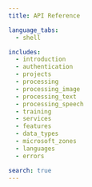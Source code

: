 ```yaml
---
title: API Reference

language_tabs:
  - shell

includes:
  - introduction
  - authentication
  - projects
  - processing
  - processing_image
  - processing_text
  - processing_speech
  - training
  - services
  - features
  - data_types
  - microsoft_zones
  - languages
  - errors

search: true
---
```

